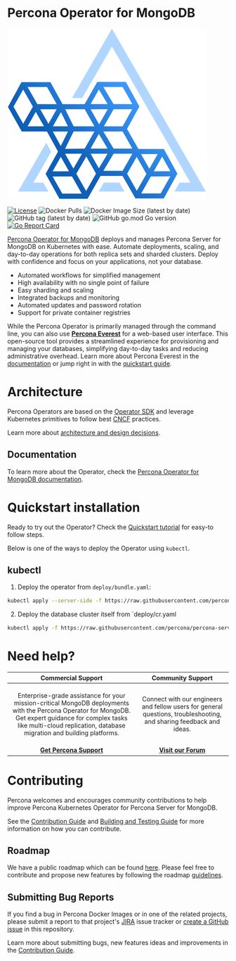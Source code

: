 # Percona Operator for MongoDB

![Percona Kubernetes Operators](kubernetes.svg)

[![License](https://img.shields.io/badge/License-Apache%202.0-blue.svg)](https://opensource.org/licenses/Apache-2.0)
![Docker Pulls](https://img.shields.io/docker/pulls/percona/percona-server-mongodb-operator)
![Docker Image Size (latest by date)](https://img.shields.io/docker/image-size/percona/percona-server-mongodb-operator)
![GitHub tag (latest by date)](https://img.shields.io/github/v/tag/percona/percona-server-mongodb-operator)
![GitHub go.mod Go version](https://img.shields.io/github/go-mod/go-version/percona/percona-server-mongodb-operator)
[![Go Report Card](https://goreportcard.com/badge/github.com/percona/percona-server-mongodb-operator)](https://goreportcard.com/report/github.com/percona/percona-server-mongodb-operator)

[Percona Operator for MongoDB](https://github.com/percona/percona-server-mongodb-operator) deploys and manages Percona Server for MongoDB on Kubernetes with ease. Automate deployments, scaling, and day-to-day operations for both replica sets and sharded clusters. Deploy with confidence and focus on your applications, not your database.

- Automated workflows for simplified management
- High availability with no single point of failure
- Easy sharding and scaling
- Integrated backups and monitoring
- Automated updates and password rotation
- Support for private container registries

While the Percona Operator is primarily managed through the command line, you can also use **[Percona Everest](https://docs.percona.com/everest/index.html)** for a web-based user interface. This open-source tool provides a streamlined experience for provisioning and managing your databases, simplifying day-to-day tasks and reducing administrative overhead. Learn more about Percona Everest in the [documentation](https://docs.percona.com/everest/index.html) or jump right in with the [quickstart guide](https://docs.percona.com/everest/quickstart-guide/quick-install.html).

# Architecture

Percona Operators are based on the [Operator SDK](https://github.com/operator-framework/operator-sdk) and leverage Kubernetes primitives to follow best [CNCF](https://www.cncf.io/) practices.

Learn more about [architecture and design decisions](https://www.percona.com/doc/kubernetes-operator-for-psmongodb/architecture.html).

## Documentation

To learn more about the Operator, check the [Percona Operator for MongoDB documentation](https://docs.percona.com/percona-operator-for-mongodb/index.html). 

# Quickstart installation

Ready to try out the Operator? Check the [Quickstart tutorial](https://docs.percona.com/percona-operator-for-mongodb/quickstart.html) for easy-to follow steps. 

Below is one of the ways to deploy the Operator using `kubectl`.

## kubectl

1. Deploy the operator from `deploy/bundle.yaml`:

```sh
kubectl apply --server-side -f https://raw.githubusercontent.com/percona/percona-server-mongodb-operator/main/deploy/bundle.yaml
```

2. Deploy the database cluster itself from `deploy/cr.yaml

```sh
kubectl apply -f https://raw.githubusercontent.com/percona/percona-server-mongodb-operator/main/deploy/cr-minimal.yaml
```

# Need help?


**Commercial Support**  | **Community Support** |
:-: | :-: |
| <br/>Enterprise-grade assistance for your mission-critical MongoDB deployments with the Percona Operator for MongoDB. Get expert guidance for complex tasks like multi-cloud replication, database migration and building platforms.<br/><br/>  | <br/>Connect with our engineers and fellow users for general questions, troubleshooting, and sharing feedback and ideas.<br/><br/>  | 
| **[Get Percona Support](https://hubs.ly/Q02ZTH830)** | **[Visit our Forum](https://forums.percona.com/c/mongodb/percona-kubernetes-operator-for-mongodb/29)** |

# Contributing

Percona welcomes and encourages community contributions to help improve Percona Kubernetes Operator for Percona Server for MongoDB.

See the [Contribution Guide](CONTRIBUTING.md) and [Building and Testing Guide](e2e-tests/README.md) for more information on how you can contribute.

## Roadmap

We have a public roadmap which can be found [here](https://github.com/orgs/percona/projects/10). Please feel free to contribute and propose new features by following the roadmap [guidelines](https://github.com/percona/roadmap).

## Submitting Bug Reports

If you find a bug in Percona Docker Images or in one of the related projects, please submit a report to that project's [JIRA](https://jira.percona.com/projects/K8SPSMDB/issues/K8SPSMDB-555?filter=allopenissues) issue tracker or [create a GitHub issue](https://docs.github.com/en/issues/tracking-your-work-with-issues/creating-an-issue#creating-an-issue-from-a-repository) in this repository.

Learn more about submitting bugs, new features ideas and improvements in the [Contribution Guide](CONTRIBUTING.md).
